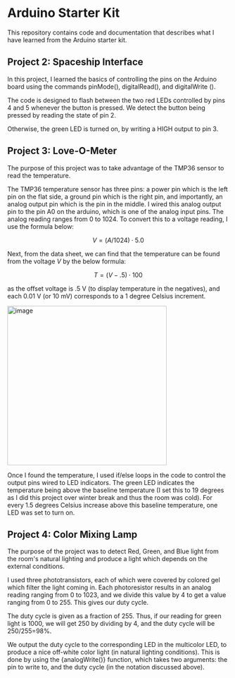 # Arduino Starter Kit
This repository contains code and documentation that describes what I have learned from the Arduino starter kit.

## Project 2: Spaceship Interface

In this project, I learned the basics of controlling the pins on the Arduino board using the commands pinMode(), digitalRead(), and digitalWrite ().

The code is designed to flash between the two red LEDs controlled by pins 4 and 5 whenever the button is pressed. We detect the button being pressed by reading the state of pin 2.

Otherwise, the green LED is turned on, by writing a HIGH output to pin 3.

## Project 3: Love-O-Meter

The purpose of this project was to take advantage of the TMP36 sensor to read the temperature.

The TMP36 temperature sensor has three pins: a power pin which is the left pin on the flat side, a ground pin which is the right pin, and importantly, an analog output pin which is the pin in the middle. I wired this analog output pin to the pin A0 on the arduino, which is one of the analog input pins. The analog reading ranges from 0 to 1024. To convert this to a voltage reading, I use the formula below:

$$V = (A/1024) \cdot 5.0$$

Next, from the data sheet, we can find that the temperature can be found from the voltage $V$ by the below formula:

$$T = (V-.5)\cdot100$$

as the offset voltage is .5 V (to display temperature in the negatives), and each 0.01 V (or 10 mV) corresponds to a 1 degree Celsius increment.

<img width="362" alt="image" src="https://github.com/4439-A1/Arduino_Starter/assets/84205848/ce2b0136-da1e-4bd6-80b3-06184b718891">

Once I found the temperature, I used if/else loops in the code to control the output pins wired to LED indicators. The green LED indicates the temperature being above the baseline temperature (I set this to 19 degrees as I did this project over winter break and thus the room was cold). For every 1.5 degrees Celsius increase above this baseline temperature, one LED was set to turn on.

## Project 4: Color Mixing Lamp

The purpose of the project was to detect Red, Green, and Blue light from the room's natural lighting and produce a light which depends on the external conditions.

I used three phototransistors, each of which were covered by colored gel which filter the light coming in. Each photoresistor results in an analog reading ranging from 0 to 1023, and we divide this value by 4 to get a value ranging from 0 to 255. This gives our duty cycle.

The duty cycle is given as a fraction of 255. Thus, if our reading for green light is 1000, we will get 250 by dividing by 4, and the duty cycle will be 250/255=98%.

We output the duty cycle to the corresponding LED in the multicolor LED, to produce a nice off-white color light (in natural lighting conditions). This is done by using the {analogWrite()} function, which takes two arguments: the pin to write to, and the duty cycle (in the notation discussed above).
